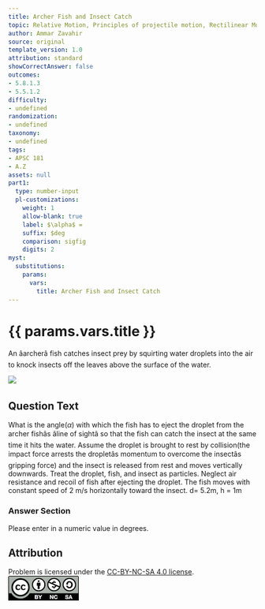 ```yaml
---
title: Archer Fish and Insect Catch
topic: Relative Motion, Principles of projectile motion, Rectilinear Motion
author: Ammar Zavahir
source: original
template_version: 1.0
attribution: standard
showCorrectAnswer: false
outcomes:
- 5.8.1.3
- 5.5.1.2
difficulty:
- undefined
randomization:
- undefined
taxonomy:
- undefined
tags:
- APSC 181
- A.Z
assets: null
part1:
  type: number-input
  pl-customizations:
    weight: 1
    allow-blank: true
    label: $\alpha$ =
    suffix: $deg
    comparison: sigfig
    digits: 2
myst:
  substitutions:
    params:
      vars:
        title: Archer Fish and Insect Catch
---
```

# {{ params.vars.title }}
An âarcherâ fish catches insect prey by squirting water droplets into the air to knock insects off the leaves above the surface of the water.

<img src="fish.png" width=400>

## Question Text

What is the angle($\alpha$) with which the fish has to eject the droplet from the archer fishâs âline of sightâ so that the fish can catch the insect at the same time it hits the water. Assume the droplet is brought to rest by collision(the impact force arrests the dropletâs momentum to overcome the insectâs gripping force) and the insect is released from rest and moves vertically downwards. Treat the droplet, fish, and insect as particles. Neglect air resistance and recoil of fish after ejecting the droplet.
The fish moves with constant speed of 2 m/s horizontally toward the insect.
d= 5.2m, h = 1m

### Answer Section

Please enter in a numeric value in degrees.

## Attribution

Problem is licensed under the [CC-BY-NC-SA 4.0 license](https://creativecommons.org/licenses/by-nc-sa/4.0/).<br> ![The Creative Commons 4.0 license requiring attribution-BY, non-commercial-NC, and share-alike-SA license.](https://raw.githubusercontent.com/firasm/bits/master/by-nc-sa.png)